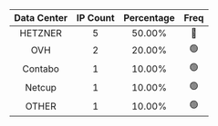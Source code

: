 | Data Center | IP Count | Percentage | Freq |
|:------------:|:--------:|:-----------:|:-----:|
| HETZNER | 5 | 50.00% | 🔴 |
| OVH | 2 | 20.00% | 🟢 |
| Contabo | 1 | 10.00% | 🟢 |
| Netcup | 1 | 10.00% | 🟢 |
| OTHER | 1 | 10.00% | 🟢 |